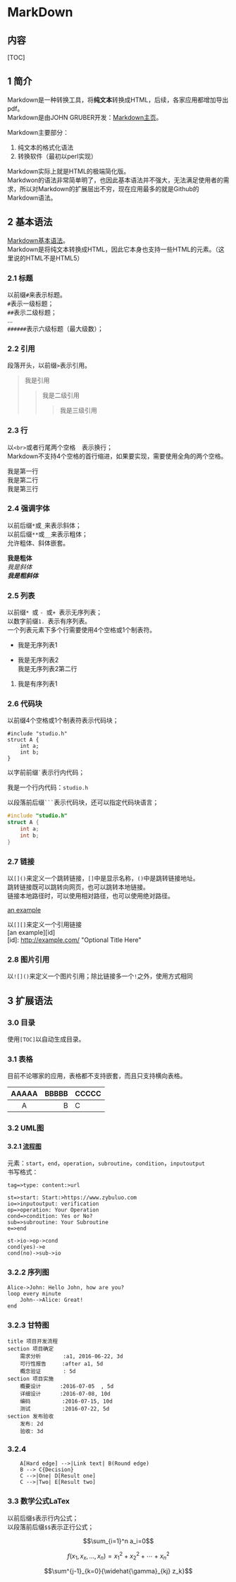 # MarkDown

## 内容
[TOC]

## 1 简介
Markdown是一种转换工具，将**纯文本**转换成HTML，后续，各家应用都增加导出pdf。  
Markdown是由JOHN GRUBER开发：[Markdown主页](https://daringfireball.net/projects/markdown/)。  

Markdown主要部分：  
1. 纯文本的格式化语法
2. 转换软件（最初以perl实现）

Markdown实际上就是HTML的极端简化版。  
Markdwon的语法非常简单明了，也因此基本语法并不强大，无法满足使用者的需求，所以对Markdown的扩展层出不穷，现在应用最多的就是Github的Markdown语法。  

## 2 基本语法
[Markdown基本语法](https://daringfireball.net/projects/markdown/syntax)。  
Markdown是将纯文本转换成HTML，因此它本身也支持一些HTML的元素。（这里说的HTML不是HTML5）  

### 2.1 标题
以前缀`#`来表示标题。  
`#`表示一级标题；  
`##`表示二级标题；  
...  
`######`表示六级标题（最大级数）；  

### 2.2 引用
段落开头，以前缀`>`表示引用。  

> 我是引用  
> > 我是二级引用
> > > 我是三级引用

### 2.3 行
以`<br>`或者行尾两个空格`  `表示换行；  
Markdown不支持4个空格的首行缩进，如果要实现，需要使用全角的两个空格。  

我是第一行  
我是第二行<br>
我是第三行  

### 2.4 强调字体
以前后缀`*`或`_`来表示斜体；  
以前后缀`**`或`__`来表示粗体；  
允许粗体、斜体嵌套。  

**我是粗体**    
*我是斜体*  
***我是粗斜体***  

### 2.5 列表
以前缀`* `或 `- `或`+ `表示无序列表；  
以数字前缀`1. `表示有序列表。  
一个列表元素下多个行需要使用4个空格或1个制表符。  

* 我是无序列表1  
- 我是无序列表2  
  我是无序列表2第二行  

1. 我是有序列表1  

### 2.6 代码块
以前缀4个空格或1个制表符表示代码块；  

    #include "studio.h"
    struct A {
        int a;
        int b;
    }

以字前前缀<code>`</code>表示行内代码；  

我是一个行内代码：`studio.h`  

以段落前后缀<code>```</code>表示代码块，还可以指定代码块语言；

```c 
#include "studio.h"
struct A {
    int a;
    int b;
}
```

### 2.7 链接
以`[]()`来定义一个跳转链接，`[]`中是显示名称，`()`中是跳转链接地址。  
跳转链接既可以跳转向网页，也可以跳转本地链接。  
链接本地路径时，可以使用相对路径，也可以使用绝对路径。  
 
[an example](http://example.com/ "Title")  

以`[][]`来定义一个引用链接  
[an example][id]  
[id]: http://example.com/  "Optional Title Here"  

### 2.8 图片引用
以`![]()`来定义一个图片引用；除比链接多一个`!`之外，使用方式相同  


## 3 扩展语法

### 3.0 目录
使用`[TOC]`以自动生成目录。  

### 3.1 表格

目前不论哪家的应用，表格都不支持嵌套，而且只支持横向表格。  

| AAAAA | BBBBB | CCCCC |
|:-:|--:|:--|
| A | B | C |


### 3.2 UML图

#### 3.2.1 [流程图](https://github.com/adrai/flowchart.js) 
元素：`start`，`end`，`operation`，`subroutine`，`condition`，`inputoutput`  
书写格式：  
```
tag=>type: content:>url
```

```flow
st=>start: Start:>https://www.zybuluo.com
io=>inputoutput: verification
op=>operation: Your Operation
cond=>condition: Yes or No?
sub=>subroutine: Your Subroutine
e=>end

st->io->op->cond
cond(yes)->e
cond(no)->sub->io
```

### 3.2.2 序列图
```sequence
Alice->John: Hello John, how are you?
loop every minute
    John-->Alice: Great!
end
```

### 3.2.3 甘特图
```gantt
title 项目开发流程
section 项目确定
    需求分析       :a1, 2016-06-22, 3d
    可行性报告     :after a1, 5d
    概念验证       : 5d
section 项目实施
    概要设计      :2016-07-05  , 5d
    详细设计      :2016-07-08, 10d
    编码          :2016-07-15, 10d
    测试          :2016-07-22, 5d
section 发布验收
    发布: 2d
    验收: 3d
```

### 3.2.4 
```graphLR
    A[Hard edge] -->|Link text| B(Round edge)
    B --> C{Decision}
    C -->|One| D[Result one]
    C -->|Two| E[Result two]
```

### 3.3 数学公式LaTex
以前后缀`$`表示行内公式；  
以段落前后缀`$$`表示正行公式；  


$$\sum_{i=1}^n a_i=0$$

$$f(x_1,x_x,\ldots,x_n) = x_1^2 + x_2^2 + \cdots + x_n^2 $$

$$\sum^{j-1}_{k=0}{\widehat{\gamma}_{kj} z_k}$$